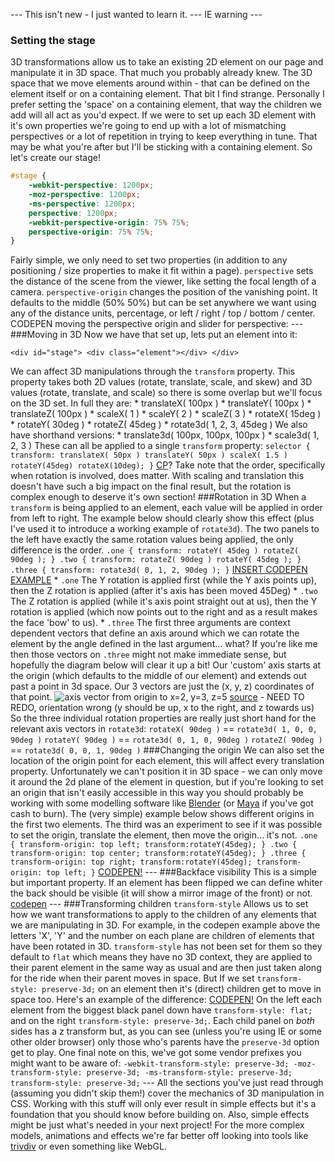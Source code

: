 --- This isn't new - I just wanted to learn it. 
--- IE warning --- 

### Setting the stage 

3D transformations allow us to take an existing 2D element on our page and manipulate it in 3D space. That much you probably already knew. The 3D space that we move elements around within - that can be defined on the element itself or on a containing element. That bit I find strange. Personally I prefer setting the 'space' on a containing element, that way the children we add will all act as you'd expect. If we were to set up each 3D element with it's own properties we're going to end up with a lot of mismatching perspectives or a lot of repetition in trying to keep everything in tune. That may be what you're after but I'll be sticking with a containing element. So let's create our stage! 

```css
#stage { 
    -webkit-perspective: 1200px; 
    -moz-perspective: 1200px; 
    -ms-perspective: 1200px; 
    perspective: 1200px; 
    -webkit-perspective-origin: 75% 75%; 
    perspective-origin: 75% 75%; 
} 
``` 

Fairly simple, we only need to set two properties (in addition to any positioning / size properties to make it fit within a page). `perspective` sets the distance of the scene from the viewer, like setting the focal length of a camera. `perspective-origin` changes the position of the vanishing point. It defaults to the middle (50% 50%) but can be set anywhere we want using any of the distance units, percentage, or left / right / top / bottom / center. CODEPEN moving the perspective origin and slider for perspective: --- ###Moving in 3D Now we have that set up, lets put an element into it: 

``` 
<div id="stage"> <div class="element"></div> </div> 
``` 

We can affect 3D manipulations through the `transform` property. This property takes both 2D values (rotate, translate, scale, and skew) and 3D values (rotate, translate, and scale) so there is some overlap but we'll focus on the 3D set. In full they are: * translateX( 100px ) * translateY( 100px ) * translateZ( 100px ) * scaleX( 1 ) * scaleY( 2 ) * scaleZ( 3 ) * rotateX( 15deg ) * rotateY( 30deg ) * rotateZ( 45deg ) * rotate3d( 1, 2, 3, 45deg ) We also have shorthand versions: * translate3d( 100px, 100px, 100px ) * scale3d( 1, 2, 3 ) These can all be applied to a single `transform` property: ``` selector { transform: translateX( 50px ) translateY( 50px ) scaleX( 1.5 ) rotateY(45deg) rotateX(10deg); } ``` [CP](http://codepen.io/ijmccallum/pen/PqbLaN)? Take note that the order, specifically when rotation is involved, does matter. With scaling and translation this doesn't have such a big impact on the final result, but the rotation is complex enough to deserve it's own section! ###Rotation in 3D When a `transform` is being applied to an element, each value will be applied in order from left to right. The example below should clearly show this effect (plus I've used it to introduce a working example of `rotate3d`). The two panels to the left have exactly the same rotation values being applied, the only difference is the order. ``` .one { transform: rotateY( 45deg ) rotateZ( 90deg ); } .two { transform: rotateZ( 90deg ) rotateY( 45deg ); } .three { transform: rotate3d( 0, 1, 2, 90deg ); } ``` [INSERT CODEPEN EXAMPLE](http://codepen.io/ijmccallum/pen/mJOQyZ) * `.one` The Y rotation is applied first (while the Y axis points up), then the Z rotation is applied (after it's axis has been moved 45Deg) * `.two` The Z rotation is applied (while it's axis point straight out at us), then the Y rotation is applied (which now points out to the right and as a result makes the face 'bow' to us). * `.three` The first three arguments are context dependent vectors that define an axis around which we can rotate the element by the angle defined in the last argument... what? If you're like me then those vectors on `.three` might not make immediate sense, but hopefully the diagram below will clear it up a bit! Our 'custom' axis starts at the origin (which defaults to the middle of our element) and extends out past a point in 3d space. Our 3 vectors are just the (x, y, z) coordinates of that point. ![axis vector from origin to x=2, y=3, z=5](http://www.delphicdigital.com/Uploads/Gallery/blog/2015/css3d/rotate3d-vector.png) [source](http://www.intmath.com/vectors/7-vectors-in-3d-space.php) - NEED TO REDO, orientation wrong (y should be up, x to the right, and z towards us) So the three individual rotation properties are really just short hand for the relevant axis vectors in `rotate3d`: `rotateX( 90deg )` == `rotate3d( 1, 0, 0, 90deg )` `rotateY( 90deg )` == `rotate3d( 0, 1, 0, 90deg )` `rotateZ( 90deg )` == `rotate3d( 0, 0, 1, 90deg )` ###Changing the origin We can also set the location of the origin point for each element, this will affect every translation property. Unfortunately we can't position it in 3D space - we can only move it around the 2d plane of the element in question, but if you're looking to set an origin that isn't easily accessible in this way you should probably be working with some modelling software like [Blender](https://www.blender.org/) (or [Maya](http://www.autodesk.com/products/maya/overview) if you've got cash to burn). The (very simple) example below shows different origins in the first two elements. The third was an experiment to see if it was possible to set the origin, translate the element, then move the origin... it's not. ``` .one { transform-origin: top left; transform:rotateY(45deg); } .two { transform-origin: top center; transform:rotateY(45deg); } .three { transform-origin: top right; transform:rotateY(45deg); transform-origin: top left; } ``` [CODEPEN!](http://codepen.io/ijmccallum/pen/XbNGLo) --- ###Backface visibility This is a simple but important property. If an element has been flipped we can define whiter the back should be visible (it will show a mirror image of the front) or not. [codepen](http://codepen.io/ijmccallum/pen/YXpMpW) --- ###Transforming children `transform-style` Allows us to set how we want transformations to apply to the children of any elements that we are manipulating in 3D. For example, in the codepen example above the letters 'X', 'Y' and the number on each plane are children of elements that have been rotated in 3D. `transform-style` has not been set for them so they default to `flat` which means they have no 3D context, they are applied to their parent element in the same way as usual and are then just taken along for the ride when their parent moves in space. But If we set `transform-style: preserve-3d;` on an element then it's (direct) children get to move in space too. Here's an example of the difference: [CODEPEN!](http://codepen.io/ijmccallum/pen/qdqgJo) On the left each element from the biggest black panel down have `transform-style: flat;` and on the right `transform-style: preserve-3d;`. Each child panel on *both* sides has a z transform but, as you can see (unless you're using IE or some other older browser) only those who's parents have the `preserve-3d` option get to play. One final note on this, we've got some vendor prefixes you might want to be aware of: ``` -webkit-transform-style: preserve-3d; -moz-transform-style: preserve-3d; -ms-transform-style: preserve-3d; transform-style: preserve-3d; ``` --- All the sections you've just read through (assuming you didn't skip them!) cover the mechanics of 3D manipulation in CSS. Working with this stuff will only ever result in simple effects but it's a foundation that you should know before building on. Also, simple effects might be just what's needed in your next project! For the more complex models, animations and effects we're far better off looking into tools like [trivdiv](http://tridiv.com/) or even something like WebGL.
